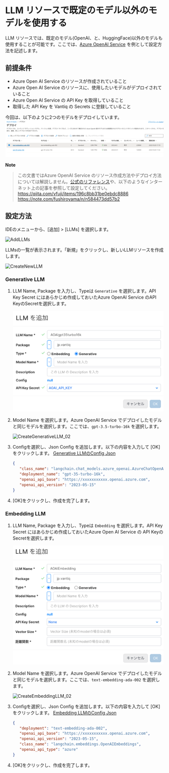 # LLM リソースで既定のモデル以外のモデルを使用する

LLM リソースでは、既定のモデル(OpenAI、と、HuggingFace)以外のモデルも使用することが可能です。ここでは、[Azure OpenAI Service](https://azure.microsoft.com/ja-jp/products/ai-services/openai-service) を例として設定方法を記述します。

## 前提条件

- Azure Open AI Service のリソースが作成されていること
- Azure Open AI Service のリソースに、使用したいモデルがデプロイされていること
- Azure Open AI Service の API Key を取得していること
- 取得した API Key を Vantiq の Secrets に登録していること

今回は、以下のように2つのモデルをデプロイしています。
![AOAI_DEPLOY](../../imgs/LLM_Platform_Support/aoai_deploy.png)

**Note**
> この文書ではAzure OpenAI Service のリソース作成方法やデプロイ方法については解説しません。[公式のリファレンス](https://learn.microsoft.com/ja-JP/azure/ai-services/openai/overview)や、以下のようなインターネット上の記事を参照して設定してください。
> https://qiita.com/vfuji/items/196c8bb31be0ebdc8886
> https://note.com/fushiroyama/n/n584473dd57b2

## 設定方法

IDEのメニューから、[追加] > [LLMs] を選択します。

![AddLLMs](../../imgs/LLM_Platform_Support/add_llms.png)

LLMsの一覧が表示されます。「新規」をクリックし、新しいLLMリソースを作成します。

![CreateNewLLM](../../imgs/LLM_Platform_Support/create_new_llm.png)

### Generative LLM

1. LLM Name, Package を入力し、Typeは `Generative` を選択します。API Key Secret にはあらかじめ作成しておいたAzure OpenAI Service のAPI KeyのSecretを選択します。

   ![CreateGenerativeLLM_01](../../imgs/LLM_Platform_Support/create_new_generativellm_azure_01.png)

2. Model Name を選択します。Azure OpenAI Service でデプロイしたモデルと同じモデルを選択します。ここでは、`gpt-3.5-turbo-16k` を選択します。

   ![CreateGenerativeLLM_02](../../imgs/LLM_Platform_Support/create_new_generativellm_02.png)

3. Configを選択し、Json Config を追加します。以下の内容を入力して [OK] をクリックします。
[Generative LLMのConfig Json](../../conf/LLM_Platform_Support/aoai_genmodel.json)

   ```json
   {
      "class_name": "langchain.chat_models.azure_openai.AzureChatOpenAI",
      "deployment_name": "gpt-35-turbo-16k",
      "openai_api_base": "https://xxxxxxxxxxx.openai.azure.com",
      "openai_api_version": "2023-05-15"
   }
   ```


1. [OK]をクリックし、作成を完了します。

### Embedding LLM

1. LLM Name, Package を入力し、Typeは `Embedding` を選択します。API Key Secret にはあらかじめ作成しておいたAzure Open AI Service の API KeyのSecretを選択します。

   ![CreateEmbeddingLLM_01](../../imgs/LLM_Platform_Support/create_new_embeddingllm_azure_01.png)

2. Model Name を選択します。Azure OpenAI Service でデプロイしたモデルと同じモデルを選択します。ここでは、`text-embedding-ada-002` を選択します。

   ![CreateEmbeddingLLM_02](../../imgs/LLM_Platform_Support/create_new_embeddingllm_02.png)

3. Configを選択し、Json Config を追加します。以下の内容を入力して [OK] をクリックします。
[Embedding LLMのConfig Json](../../conf/LLM_Platform_Support/aoai_embmodel.json)

   ```json
   {
      "deployment": "text-embedding-ada-002",
      "openai_api_base": "https://xxxxxxxxxxx.openai.azure.com",
      "openai_api_version": "2023-05-15",
      "class_name": "langchain.embeddings.OpenAIEmbeddings",
      "openai_api_type": "azure"
   }
   ```

4. [OK]をクリックし、作成を完了します。
